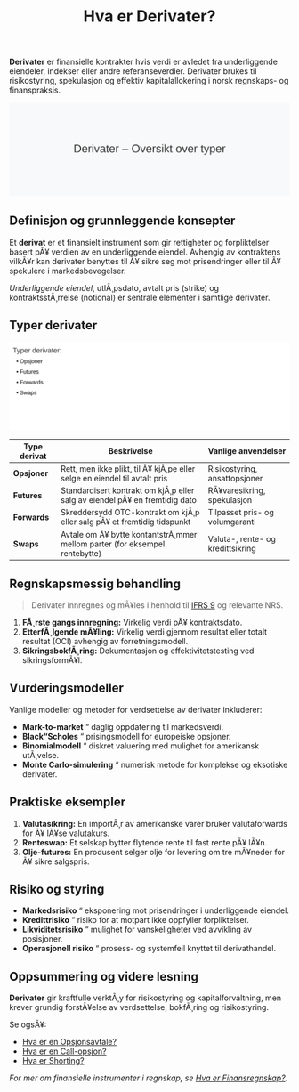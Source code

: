﻿---
title: "Hva er Derivater?"
meta_title: "Hva er Derivater?"
meta_description: '**Derivater** er finansielle kontrakter hvis verdi er avledet fra underliggende eiendeler, indekser eller andre referanseverdier. Derivater brukes til risikosty...'
slug: derivater
type: blog
layout: pages/single
---

**Derivater** er finansielle kontrakter hvis verdi er avledet fra underliggende eiendeler, indekser eller andre referanseverdier. Derivater brukes til risikostyring, spekulasjon og effektiv kapitalallokering i norsk regnskaps- og finanspraksis.

![Oversikt over derivater](derivater-image.svg)

## Definisjon og grunnleggende konsepter

Et **derivat** er et finansielt instrument som gir rettigheter og forpliktelser basert pÃ¥ verdien av en underliggende eiendel. Avhengig av kontraktens vilkÃ¥r kan derivater benyttes til Ã¥ sikre seg mot prisendringer eller til Ã¥ spekulere i markedsbevegelser.

_Underliggende eiendel_, utlÃ¸psdato, avtalt pris (strike) og kontraktsstÃ¸rrelse (notional) er sentrale elementer i samtlige derivater.

## Typer derivater

![Typer derivater](derivater-typer.svg)

| Type derivat   | Beskrivelse                                                                 | Vanlige anvendelser                       |
|-----------------|-----------------------------------------------------------------------------|--------------------------------------------|
| **Opsjoner**    | Rett, men ikke plikt, til Ã¥ kjÃ¸pe eller selge en eiendel til avtalt pris     | Risikostyring, ansattopsjoner              |
| **Futures**     | Standardisert kontrakt om kjÃ¸p eller salg av eiendel pÃ¥ en fremtidig dato    | RÃ¥varesikring, spekulasjon                 |
| **Forwards**    | Skreddersydd OTC-kontrakt om kjÃ¸p eller salg pÃ¥ et fremtidig tidspunkt       | Tilpasset pris- og volumgaranti            |
| **Swaps**       | Avtale om Ã¥ bytte kontantstrÃ¸mmer mellom parter (for eksempel rentebytte)   | Valuta-, rente- og kredittsikring          |

## Regnskapsmessig behandling

> Derivater innregnes og mÃ¥les i henhold til [IFRS 9](/blogs/regnskap/hva-er-ifrs "Hva er IFRS? Komplett Guide til International Financial Reporting Standards") og relevante NRS.

1. **FÃ¸rste gangs innregning:** Virkelig verdi pÃ¥ kontraktsdato.
2. **EtterfÃ¸lgende mÃ¥ling:** Virkelig verdi gjennom resultat eller totalt resultat (OCI) avhengig av forretningsmodell.
3. **SikringsbokfÃ¸ring:** Dokumentasjon og effektivitetstesting ved sikringsformÃ¥l.

## Vurderingsmodeller

Vanlige modeller og metoder for verdsettelse av derivater inkluderer:

* **Mark-to-market** “ daglig oppdatering til markedsverdi.
* **Black“Scholes** “ prisingsmodell for europeiske opsjoner.
* **Binomialmodell** “ diskret valuering med mulighet for amerikansk utÃ¸velse.
* **Monte Carlo-simulering** “ numerisk metode for komplekse og eksotiske derivater.

## Praktiske eksempler

1. **Valutasikring:** En importÃ¸r av amerikanske varer bruker valutaforwards for Ã¥ lÃ¥se valutakurs.
2. **Renteswap:** Et selskap bytter flytende rente til fast rente pÃ¥ lÃ¥n.
3. **Olje-futures:** En produsent selger olje for levering om tre mÃ¥neder for Ã¥ sikre salgspris.

## Risiko og styring

* **Markedsrisiko** “ eksponering mot prisendringer i underliggende eiendel.
* **Kredittrisiko** “ risiko for at motpart ikke oppfyller forpliktelser.
* **Likviditetsrisiko** “ mulighet for vanskeligheter ved avvikling av posisjoner.
* **Operasjonell risiko** “ prosess- og systemfeil knyttet til derivathandel.

## Oppsummering og videre lesning

**Derivater** gir kraftfulle verktÃ¸y for risikostyring og kapitalforvaltning, men krever grundig forstÃ¥else av verdsettelse, bokfÃ¸ring og risikostyring.

Se ogsÃ¥:

* [Hva er en Opsjonsavtale?](/blogs/regnskap/hva-er-opsjonsavtale "Hva er en Opsjonsavtale?")
* [Hva er en Call-opsjon?](/blogs/regnskap/call-opsjon "Hva er en Call-opsjon?")
* [Hva er Shorting?](/blogs/regnskap/shorting "Hva er Shorting? En Guide til Short-salg i Norske BÃ¸rser")

*For mer om finansielle instrumenter i regnskap, se [Hva er Finansregnskap?](/blogs/regnskap/hva-er-finansregnskap "Hva er Finansregnskap? En Komplett Guide").*



